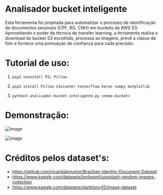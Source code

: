 # Analisador bucket inteligente

Esta ferramenta foi projetada para automatizar o processo de identificação de documentos sensiveis (CPF, RG, CNH) em buckets da AWS S3. Aproveitando o poder da técnica de transfer learning, a ferramenta realiza o download do bucket S3 escolhido, processa as imagens, prevê a classe da foto e fornece uma pontuação de confiança para cada previsão. 

# Tutorial de uso:

1) `pip3 uninstall PIL Pillow`

2) `pip3 install Pillow s3scanner tensorflow keras numpy matplotlib`

3) `python3 analisador-bucket-inteligente.py <nome-bucket>`

# Demonstração:

![image](https://user-images.githubusercontent.com/48680041/235518181-678ddfb2-8573-40c7-8532-1d127c7d4a41.png)

![image](https://user-images.githubusercontent.com/48680041/235518070-ddb2daff-d2d4-4e2e-b7af-a303b7fe0e22.png)

# Créditos pelos dataset's:

* https://github.com/ricardobnjunior/Brazilian-Identity-Document-Dataset
* https://www.kaggle.com/datasets/lprdosmil/unsplash-random-images-collection
* https://www.kaggle.com/datasets/starktony45/image-dataset

